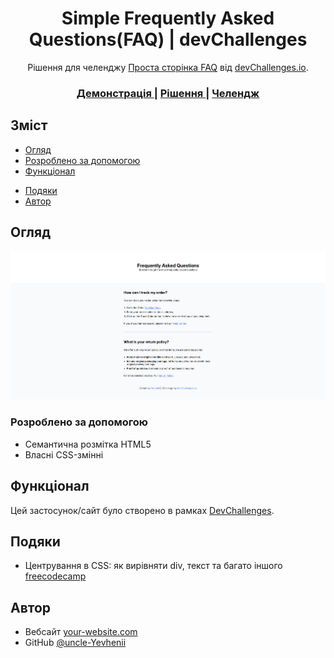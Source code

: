 <!-- Будь ласка, оновіть значення у {}  -->

<h1 align="center">Simple Frequently Asked Questions(FAQ) | devChallenges</h1>

<div align="center">
   Рішення для челенджу <a href="https://devchallenges.io/challenge/simple-faq-challenge" target="_blank">Проста сторінка FAQ</a> від <a href="http://devchallenges.io" target="_blank">devChallenges.io</a>.
</div>

<div align="center">
  <h3>
    <a href="{https://your-demo-link.your-domain}">
      Демонстрація
    </a>
    <span> | </span>
    <a href="{https://your-url-to-the-solution}">
      Рішення
    </a>
    <span> | </span>
    <a href="https://devchallenges.io/challenge/simple-faq-challenge">
      Челендж
    </a>
  </h3>
</div>

<!-- ЗМІСТ -->

## Зміст

- [Огляд](#огляд)
  <!-- - [Що я дізнався](#що-я-дізнався) -->
  <!-- - [Корисні ресурси](#корисні-ресурси) -->
- [Розроблено за допомогою](#розроблено-за-допомогою)
- [Функціонал](#функціонал)
<!-- - [Контакти](#контакти) -->
- [Подяки](#подяки)
- [Автор](#автор)

<!-- ОГЛЯД -->

## Огляд

![screenshot](./resources/screenshot.png)

<!--
Розкажіть про свій проєкт, використовуючи скріншоти або GIF-анімацію. Спробуйте відповісти на запитання:

- Чого ви навчилися або що вдосконалили?
- Які висновки зробили?
-->

<!-- ### Що я дізнався -->

<!-- Використовуйте цей розділ, щоб узагальнити основні висновки та знання, отримані під час роботи над проєктом. Можете додати приклади коду. -->

<!-- ### Корисні ресурси -->

<!--
- [Приклад ресурсу 1](https://www.example.com) - Допоміг мені розібратися в XYZ. Дуже сподобався цей підхід, буду використовувати його надалі.
- [Приклад ресурсу 2](https://www.example.com) - Чудова стаття, яка допомогла мені зрозуміти XYZ. Рекомендую всім, хто ще вивчає цю тему.
-->

### Розроблено за допомогою

<!-- У цьому розділі зазначте основні технології та інструменти, використані для розробки проєкту. -->

- Семантична розмітка HTML5
- Власні CSS-змінні

## Функціонал

<!-- Перерахуйте функції вашого застосунку або сайту. -->

Цей застосунок/сайт було створено в рамках [DevChallenges](https://devchallenges.io/challenges-dashboard).

## Подяки

<!-- У цьому розділі ви можете вказати корисні статті або плагіни, які допомогли вам у процесі розробки. Це необов'язково, але може бути корисним у майбутньому. -->

- Центрування в CSS: як вирівняти div, текст та багато іншого [freecodecamp](https://www.freecodecamp.org/ukrainian/news/tsentruvannya-v-css-yak-vyrivnyaty-div-tekst-ta-bahato-inshoho/)

## Автор

- Вебсайт [your-website.com](https://{your-web-site-link})
- GitHub [@uncle-Yevhenii](https://{github.com/uncle-Yevhenii})

